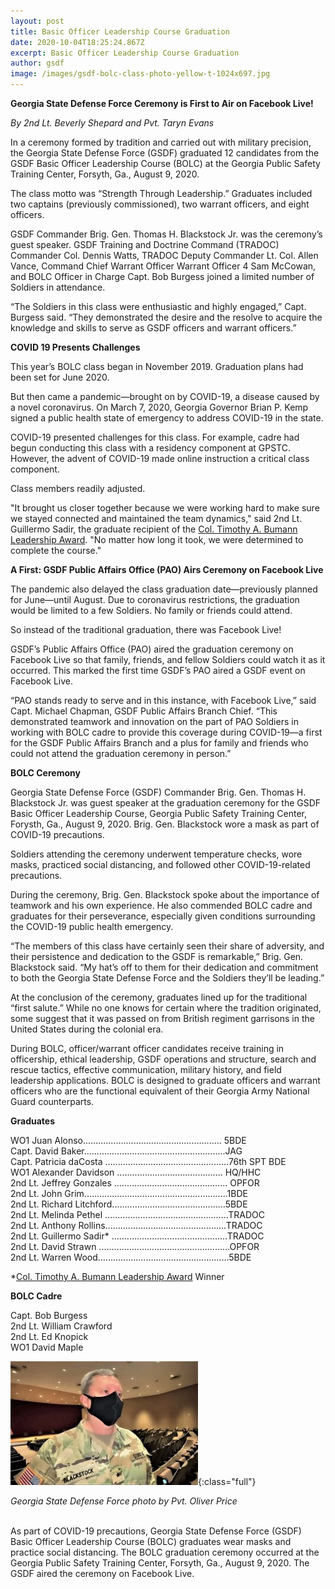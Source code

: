 ```yaml
---
layout: post
title: Basic Officer Leadership Course Graduation
date: 2020-10-04T18:25:24.867Z
excerpt: Basic Officer Leadership Course Graduation
author: gsdf
image: /images/gsdf-bolc-class-photo-yellow-t-1024x697.jpg
---
```

**Georgia State Defense Force Ceremony is First to Air on Facebook Live!**

*By 2nd Lt. Beverly Shepard and Pvt. Taryn Evans*

In a ceremony formed by tradition and carried out with military precision, the Georgia State Defense Force (GSDF) graduated 12 candidates from the GSDF Basic Officer Leadership Course (BOLC) at the Georgia Public Safety Training Center, Forsyth, Ga., August 9, 2020.

The class motto was “Strength Through Leadership.” Graduates included two captains (previously commissioned), two warrant officers, and eight officers.

GSDF Commander Brig. Gen. Thomas H. Blackstock Jr. was the ceremony’s guest speaker. GSDF Training and Doctrine Command (TRADOC) Commander Col. Dennis Watts, TRADOC Deputy Commander Lt. Col. Allen Vance, Command Chief Warrant Officer Warrant Officer 4 Sam McCowan, and BOLC Officer in Charge Capt. Bob Burgess joined a limited number of Soldiers in attendance.

“The Soldiers in this class were enthusiastic and highly engaged,” Capt. Burgess said. “They demonstrated the desire and the resolve to acquire the knowledge and skills to serve as GSDF officers and warrant officers.”

**COVID 19 Presents Challenges**

This year’s BOLC class began in November 2019. Graduation plans had been set for June 2020.

But then came a pandemic—brought on by COVID-19, a disease caused by a novel coronavirus. On March 7, 2020, Georgia Governor Brian P. Kemp signed a public health state of emergency to address COVID-19 in the state.

COVID-19 presented challenges for this class. For example, cadre had begun conducting this class with a residency component at GPSTC. However, the advent of COVID-19 made online instruction a critical class component.

Class members readily adjusted.

"It brought us closer together because we were working hard to make sure we stayed connected and maintained the team dynamics," said 2nd Lt. Guillermo Sadir, the graduate recipient of the <a href="https://paonews.net/tradoc-names-award-for-col-bumann/" target="_blank">Col. Timothy A. Bumann Leadership Award</a>. "No matter how long it took, we were determined to complete the course."

**A First: GSDF Public Affairs Office (PAO) Airs Ceremony on Facebook Live**

The pandemic also delayed the class graduation date—previously planned for June—until August. Due to coronavirus restrictions, the graduation would be limited to a few Soldiers. No family or friends could attend.

So instead of the traditional graduation, there was Facebook Live!

GSDF’s Public Affairs Office (PAO) aired the graduation ceremony on Facebook Live so that family, friends, and fellow Soldiers could watch it as it occurred. This marked the first time GSDF’s PAO aired a GSDF event on Facebook Live.

“PAO stands ready to serve and in this instance, with Facebook Live,” said Capt. Michael Chapman, GSDF Public Affairs Branch Chief. “This demonstrated teamwork and innovation on the part of PAO Soldiers in working with BOLC cadre to provide this coverage during COVID-19—a first for the GSDF Public Affairs Branch and a plus for family and friends who could not attend the graduation ceremony in person.”

**BOLC Ceremony**

Georgia State Defense Force (GSDF) Commander Brig. Gen. Thomas H. Blackstock Jr. was guest speaker at the graduation ceremony for the GSDF Basic Officer Leadership Course, Georgia Public Safety Training Center, Forysth, Ga., August 9, 2020. Brig. Gen. Blackstock wore a mask as part of COVID-19 precautions. 

Soldiers attending the ceremony underwent temperature checks, wore masks, practiced social distancing, and followed other COVID-19-related precautions.

During the ceremony, Brig. Gen. Blackstock spoke about the importance of teamwork and his own experience. He also commended BOLC cadre and graduates for their perseverance, especially given conditions surrounding the COVID-19 public health emergency.

“The members of this class have certainly seen their share of adversity, and their persistence and dedication to the GSDF is remarkable,” Brig. Gen. Blackstock said. “My hat’s off to them for their dedication and commitment to both the Georgia State Defense Force and the Soldiers they’ll be leading.”

At the conclusion of the ceremony, graduates lined up for the traditional “first salute.” While no one knows for certain where the tradition originated, some suggest that it was passed on from British regiment garrisons in the United States during the colonial era.

During BOLC, officer/warrant officer candidates receive training in officership, ethical leadership, GSDF operations and structure, search and rescue tactics, effective communication, military history, and field leadership applications. BOLC is designed to graduate officers and warrant officers who are the functional equivalent of their Georgia Army National Guard counterparts.

**Graduates**

WO1 Juan Alonso....................................................... 5BDE<br />
Capt. David Baker........................................................JAG<br />
Capt. Patricia daCosta .................................................76th SPT BDE<br />
WO1 Alexander Davidson .......................................... HQ/HHC<br />
2nd Lt. Jeffrey Gonzales ............................................. OPFOR<br />
2nd Lt. John Grim.........................................................1BDE<br />
2nd Lt. Richard Litchford.............................................5BDE<br />
2nd Lt. Melinda Pethel .................................................TRADOC<br />
2nd Lt. Anthony Rollins................................................TRADOC<br />
2nd Lt. Guillermo Sadir* ..............................................TRADOC<br />
2nd Lt. David Strawn ....................................................OPFOR<br />
2nd Lt. Warren Wood....................................................5BDE

\*<a href="https://paonews.net/tradoc-names-award-for-col-bumann/" target="_blank">Col. Timothy A. Bumann Leadership Award</a> Winner

<strong>BOLC Cadre</strong>

Capt. Bob Burgess<br />
2nd Lt. William Crawford<br />
2nd Lt. Ed Knopick<br />
WO1 David Maple

![As part of COVID-19 precautions, Georgia State Defense Force (GSDF) Basic Officer Leadership Course (BOLC) graduates wear masks and practice social distancing. The BOLC graduation ceremony occurred at the Georgia Public Safety Training Center, Forsyth, Ga., August 9, 2020. The GSDF aired the ceremony on Facebook Live. Georgia State Defense Force photo by Pvt. Oliver Price](/images/gsdf-blackstock-4-auditorium-300x198.jpg){:class="full"}

*Georgia State Defense Force photo by Pvt. Oliver Price*

\
As part of COVID-19 precautions, Georgia State Defense Force (GSDF) Basic Officer Leadership Course (BOLC) graduates wear masks and practice social distancing. The BOLC graduation ceremony occurred at the Georgia Public Safety Training Center, Forsyth, Ga., August 9, 2020. The GSDF aired the ceremony on Facebook Live.